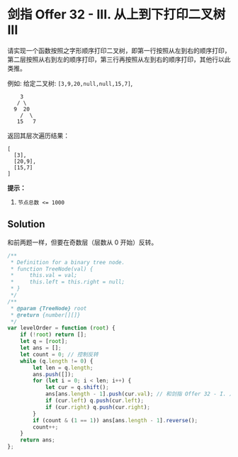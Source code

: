 # 剑指 Offer 32 - III. 从上到下打印二叉树 III

请实现一个函数按照之字形顺序打印二叉树，即第一行按照从左到右的顺序打印，第二层按照从右到左的顺序打印，第三行再按照从左到右的顺序打印，其他行以此类推。

例如:
给定二叉树: `[3,9,20,null,null,15,7]`,

```
    3
   / \
  9  20
    /  \
   15   7
```

返回其层次遍历结果：

```
[
  [3],
  [20,9],
  [15,7]
]
```

**提示：**

1. `节点总数 <= 1000`

## Solution

和前两题一样，但要在奇数层（层数从 0 开始）反转。

```javascript
/**
 * Definition for a binary tree node.
 * function TreeNode(val) {
 *     this.val = val;
 *     this.left = this.right = null;
 * }
 */
/**
 * @param {TreeNode} root
 * @return {number[][]}
 */
var levelOrder = function (root) {
    if (!root) return [];
    let q = [root];
    let ans = [];
    let count = 0; // 控制反转
    while (q.length != 0) {
        let len = q.length;
        ans.push([]);
        for (let i = 0; i < len; i++) {
            let cur = q.shift();
            ans[ans.length - 1].push(cur.val); // 和剑指 Offer 32 - I. 从上到下打印二叉树的不同
            if (cur.left) q.push(cur.left);
            if (cur.right) q.push(cur.right);
        }
        if (count & (1 == 1)) ans[ans.length - 1].reverse();
        count++;
    }
    return ans;
};
```
